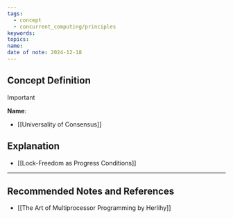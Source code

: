```yaml
---
tags:
  - concept
  - concurrent_computing/principles
keywords: 
topics: 
name: 
date of note: 2024-12-18
---
```


## Concept Definition

>[!important]
>**Name**: 


- [[Universality of Consensus]]

## Explanation


- [[Lock-Freedom as Progress Conditions]]


-----------
##  Recommended Notes and References


- [[The Art of Multiprocessor Programming by Herlihy]]